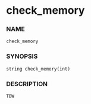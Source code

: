 # check_memory

### NAME

    check_memory

### SYNOPSIS

    string check_memory(int)

### DESCRIPTION

    TBW


